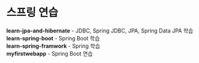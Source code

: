 # 스프링 연습

**learn-jpa-and-hibernate** - JDBC, Spring JDBC, JPA, Spring Data JPA 학습
<br>
**learn-spring-boot** - Spring Boot 학습
<br>
**learn-spring-framwork** - Spring 학습
<br>
**myfirstwebapp** - Spring Boot 연습
